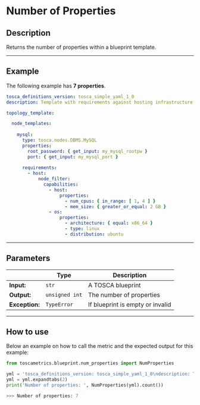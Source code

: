 # Number of Properties

## Description

Returns the number of properties within a blueprint template. 

---


## Example
The following example has **7 properties**.

``` yaml
tosca_definitions_version: tosca_simple_yaml_1_0
description: Template with requirements against hosting infrastructure.

topology_template:

  node_templates:
     
    mysql:
      type: tosca.nodes.DBMS.MySQL
      properties:
        root_password: { get_input: my_mysql_rootpw }
        port: { get_input: my_mysql_port }
        
      requirements:
        - host:
            node_filter:
              capabilities:
                - host:
                    properties:
                      - num_cpus: { in_range: [ 1, 4 ] }
                      - mem_size: { greater_or_equal: 2 GB }
                - os:
                    properties:
                      - architecture: { equal: x86_64 }
                      - type: linux
                      - distribution: ubuntu
```

---

## Parameters


|   | **Type** | **Description** |
|---|---|---|
**Input:**| `str`| A TOSCA blueprint|
**Output:**| `unsigned int`| The number of properties |
**Exception:**| `TypeError`| If blueprint is empty or invalid|

---

## How to use


Below an example on how to call the metric and the expected output for this example:

```python
from toscametrics.blueprint.num_properties import NumProperties

yml = 'tosca_definitions_version: tosca_simple_yaml_1_0\ndescription: Template with requirements against hosting infrastructure.\n\ntopology_template:\n  inputs:\n    # omitted here for brevity\n\n  node_templates:\n     \n    mysql:\n      type: tosca.nodes.DBMS.MySQL\n      properties:\n        root_password: { get_input: my_mysql_rootpw }\n        port: { get_input: my_mysql_port }\n        \n      requirements:\n        - host:\n            node_filter:\n              capabilities:\n                - host:\n                    properties:\n                      - num_cpus: { in_range: [ 1, 4 ] }\n                      - mem_size: { greater_or_equal: 2 GB }\n                - os:\n                    properties:\n                      - architecture: { equal: x86_64 }\n                      - type: linux\n                      - distribution: ubuntu'
yml = yml.expandtabs(2)
print('Number of properties: ', NumProperties(yml).count())

>>> Number of properties: 7
```